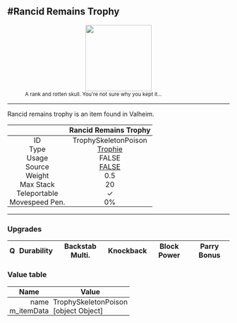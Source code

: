 <meta property="og:title" content="Rancid Remains Trophy - MoreValheim" /><meta property="og:type" content="website" /><meta property="og:image" content="/assets/rancid_remains_trophy.png" /><meta property="og:description" content="Rancid Remains Trophy is an item found in Valheim." /><meta name="theme-color" content="#546D78"><meta name="twitter:card" content="summary_large_image">
#Rancid Remains Trophy
-------------
<style>img {width:20px;}.tb {width:150px;display: block;margin-left: auto;margin-right: auto;}</style>

<style>.md-typeset table:not([class]) th:not([align]) {min-width:unset!important;}</style>
<style>td{padding:0em 0.3em!important;text-align:center!important;border-left:.05rem solid var(--md-default-fg-color--lightest)}</style>

<style>th{padding:0.1em 0.3em!important;text-align:center!important;font-weight:bold}</style>

<style>pre{text-align:right!important}</style>
<style>table tr td:first-child {border-left: 0;};</style>

<figure><img src="/assets/rancid_remains_trophy.png" class="tb" /><figcaption><small>A rank and rotten skull. You're not sure why you kept it...</small></figcaption></figure>

-------------

Rancid remains trophy is an item found in Valheim.

|        | Rancid Remains Trophy              |
| ----------- | ------------------------------------ |
| ID |TrophySkeletonPoison
| Type | [Trophie](../../types/trophie)
| Usage | FALSE<br>
| Source | [FALSE](../../items/false)
| Weight | 0.5 |
| Max Stack | 20 |
| Teleportable | ✓
| Movespeed Pen. | 0%


-------------

### Upgrades
| Q | Durability | Backstab Multi. | Knockback | Block Power | Parry Bonus
| - | - | - | - | - | - 


### Value table
| Name | Value
| - | - |
| <div style="text-align:right">name</div> | <div style="text-align:left">TrophySkeletonPoison</div> | 
| <div style="text-align:right">m_itemData</div> | <div style="text-align:left">[object Object]</div> | 